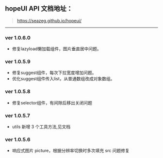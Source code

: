 ## hopeUI API 文档地址：

> https://seazeg.github.io/hopeui/

---

### ver 1.0.6.0

-   修复lazyload懒加载组件，图片垂直居中问题。
  
### ver 1.0.5.9

-   修复suggest组件，每次下拉宽度增加问题。
-   优化suggest组件传入list，从普通数组改成对象数组。

### ver 1.0.5.8

-   修复selector组件，有间隙后移出关闭问题

### ver 1.0.5.7

-   utils 新增 3 个工具方法,见文档

### ver 1.0.5.6

-   响应式图片 picture，根据分辨率切换时多次填充 src 问题修复
